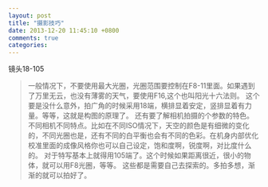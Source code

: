 ```yaml
---
layout: post
title: "摄影技巧"
date: 2013-12-20 11:45:10 +0800
comments: true
categories: 
---
```


镜头18-105

>一般情况下，不要使用最大光圈，光圈范围要控制在F8-11里面。如果遇到了万里无云，也没有薄雾的天气，要使用F16,这个也叫阳光十六法则。
这个要是没什么意外，拍广角的时候采用18端，横排显着安定，竖排显着有力量。等等，这就是构图的原理了。
还有要了解相机拍摄的个参数的特色。不同相机不同特点。比如在不同ISO情况下，天空的颜色是有细微的变化的，不同光圈也是，还有不同的白平衡也会有不同的色彩。在机身内部优化校准里面的成像风格你也可以自己设定，饱和度啊，锐度啊，对比度什么的。
对于特写基本上就得用105端了。这个时候如果距离很近，很小的物体，就可以用F8光圈，等等。
这些都是需要自己去探索的。多拍多想，渐渐的就可以拍好了。
